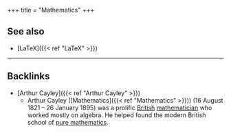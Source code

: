 +++
title = "Mathematics"
+++


## See also
- [LaTeX]({{< ref "LaTeX" >}})

---
## Backlinks
* [Arthur Cayley]({{< ref "Arthur Cayley" >}})
	* Arthur Cayley ([Mathematics]({{< ref "Mathematics" >}})) (16 August 1821 – 26 January 1895) was a prolific [British](https://en.wikipedia.org/wiki/United_Kingdom_of_Great_Britain_and_Ireland) [mathematician](https://en.wikipedia.org/wiki/Mathematician) who worked mostly on algebra. He helped found the modern British school of [pure mathematics](https://en.wikipedia.org/wiki/Pure_mathematics).

